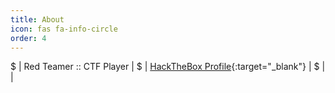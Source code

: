 ```yaml
---
title: About
icon: fas fa-info-circle
order: 4
---
```


$ | Red Teamer :: CTF Player |
$ | [HackTheBox Profile](https://app.hackthebox.com/profile/156456){:target="_blank"} |
$ | <script src="https://www.hackthebox.eu/badge/156456"></script> |
